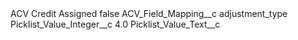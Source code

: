 <?xml version="1.0" encoding="UTF-8"?>
<CustomMetadata xmlns="http://soap.sforce.com/2006/04/metadata" xmlns:xsi="http://www.w3.org/2001/XMLSchema-instance" xmlns:xsd="http://www.w3.org/2001/XMLSchema">
    <label>ACV Credit Assigned</label>
    <protected>false</protected>
    <values>
        <field>ACV_Field_Mapping__c</field>
        <value xsi:type="xsd:string">adjustment_type</value>
    </values>
    <values>
        <field>Picklist_Value_Integer__c</field>
        <value xsi:type="xsd:double">4.0</value>
    </values>
    <values>
        <field>Picklist_Value_Text__c</field>
        <value xsi:nil="true"/>
    </values>
</CustomMetadata>
